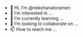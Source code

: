 - 👋 Hi, I’m @nekohanatoramen
- 👀 I’m interested in ...
- 🌱 I’m currently learning ...
- 💞️ I’m looking to collaborate on ...
- 📫 How to reach me ...

<!---
nekohanatoramen/nekohanatoramen is a ✨ special ✨ repository because its `README.md` (this file) appears on your GitHub profile.
You can click the Preview link to take a look at your changes.
--->
